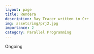 ```yaml
---
layout: page
title: Rendera
description: Ray Tracer written in C++
img: assets/img/prj2.jpg
importance: 2
category: Parallel Programming
---
```


Ongoing